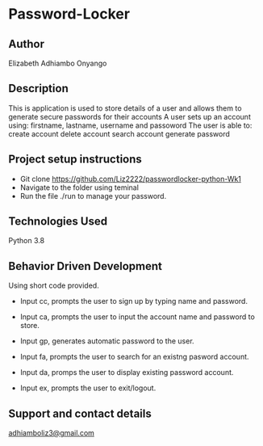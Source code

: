 # Password-Locker 



## **Author**
Elizabeth Adhiambo Onyango

## Description

This is application is used to store details of a user and allows them to generate secure passwords for their accounts
A user sets up an account using: firstname, lastname, username and passoword
The user is able to:
create account
delete account
search account
generate password

## Project setup instructions
- Git clone https://github.com/Liz2222/passwordlocker-python-Wk1
- Navigate to the folder using teminal
- Run the file ./run to manage your password.




## Technologies Used

Python 3.8

## Behavior Driven Development

Using short code provided.
- Input cc, prompts the user to sign up by typing name and password.

- Input ca, prompts the user to input the account name and password to store.
 
- Input gp, generates automatic password to the user.

- Input fa, prompts the user to search for an existng pasword account.

- Input da, promps the user to display existing password account.

- Input ex, prompts the user to exit/logout.



## Support and contact details

adhiamboliz3@gmail.com

